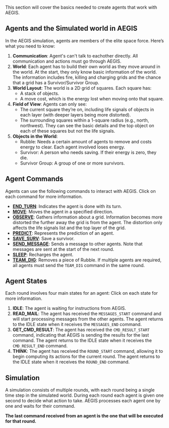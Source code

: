 This section will cover the basics needed to create agents that work with AEGIS. 

## Agents and the Simulated world in AEGIS

In the AEGIS simulation, agents are members of the elite space force. Here’s what you need to know:

1. **Communication**: Agent's can't talk to eachother directly. All communication and actions must go through AEGIS.
2. **World**: Each agent has to build their own world as they move around in the world. At the start, they only know
basic information of the world. The information includes fire, killing and charging grids and the chance that a grid has
a Survivor/Survivor Group.
3. **World Layout**: The world is a 2D grid of squares. Each square has:
    - A stack of objects.
    - A move cost, which is the energy lost when moving onto that square.
4. **Field of View**: Agents can only see:
    - The current square they’re on, including life signals of objects in each layer (with deeper layers being more distorted).
    - The surrounding squares within a 1-square radius (e.g., north, northwest). They can see the basic details and the top object
    on each of these squares but not the life signals.
5. **Objects in the World**:
    - Rubble: Needs a certain amount of agents to remove and costs energy to clear. Each agent involved loses energy.
    - Survivor: A person who needs saving. If their energy is zero, they die.
    - Survivor Group: A group of one or more survivors.

## Agent Commands

Agents can use the following commands to interact with AEGIS. Click on each command for more information.

- **[END_TURN](../api/agent_commands/end-turn.md)**: Indicates the agent is done with its turn.
- **[MOVE](../api/agent_commands/move.md)**: Moves the agent in a specified direction.
- **[OBSERVE](../api/agent_commands/observe.md)**: Gathers information about a grid. Information becomes more distorted the further away the grid
is from the agent. The distortion only affects the life signals list and the top layer of the grid.
- **[PREDICT](../api/agent_commands/predict.md)**: Represents the prediction of an agent.
- **[SAVE_SURV](../api/agent_commands/save-surv.md)**: Save a survivor.
- **[SEND_MESSAGE](../api/agent_commands/send-message.md)**: Sends a message to other agents. Note that messages are sent at the start of
the next round.
- **[SLEEP](../api/agent_commands/sleep.md)**: Recharges the agent.
- **[TEAM_DIG](../api/agent_commands/team-dig.md)**: Removes a piece of Rubble. If multiple agents are required, all agents must send the 
`TEAM_DIG` command in the same round.

## Agent States

Each round involves four main states for an agent: Click on each state for more information.
    
1. **IDLE**: The agent is waiting for instructions from AEGIS.
2. **READ_MAIL**: The agent has received the `MESSAGES_START` command and will start processing messages
from the other agents. The agent returns to the IDLE state when it receives the `MESSAGES_END` command.
3. **GET_CMD_RESULT**: The agent has received the `CMD_RESULT_START` command, indicating that AEGIS is sending the results
for the last command. The agent returns to the IDLE state when it receives the `CMD_RESULT_END` command.
4. **THINK**: The agent has received the `ROUND_START` command, allowing it to begin computing its actions for the
current round. The agent returns to the IDLE state when it receives the `ROUND_END` command.


## Simulation

A simulation consists of multiple rounds, with each round being a single time step in the simulated world. During each round
each agent is given one second to decide what action to take. AEGIS processes each agent one by one
and waits for their command. 

**The last command received from an agent is the one that will be executed for that round.**

